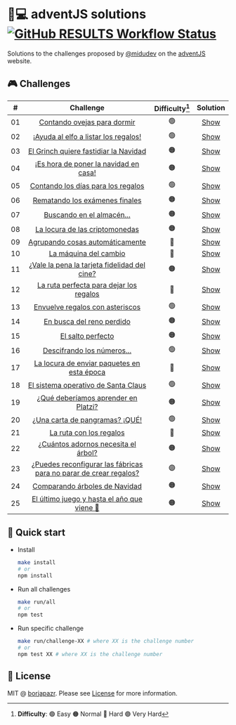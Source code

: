 # 🎅💻️ adventJS solutions [![GitHub RESULTS Workflow Status](https://img.shields.io/github/workflow/status/borjapazr/adventjs-solutions/RESULTS?style=flat-square&logo=github&label=RESULTS)](https://github.com/borjapazr/adventjs-solutions/actions)

Solutions to the challenges proposed by [@midudev](https://midu.dev/) on the [adventJS](https://adventjs.dev/) website.

## 🎮️ Challenges

|  #  |                                     Challenge                                     | Difficulty[^1] |             Solution             |
| :-: | :-------------------------------------------------------------------------------: | :------------: | :------------------------------: |
| 01  |                    [Contando ovejas para dormir](challenge-01)                    |       🟢       | [Show](challenge-01/solution.js) |
| 02  |               [¡Ayuda al elfo a listar los regalos!](challenge-02)                |       🟢       | [Show](challenge-02/solution.js) |
| 03  |               [El Grinch quiere fastidiar la Navidad](challenge-03)               |       🟠       | [Show](challenge-03/solution.js) |
| 04  |               [¡Es hora de poner la navidad en casa!](challenge-04)               |       🟠       | [Show](challenge-04/solution.js) |
| 05  |                [Contando los días para los regalos](challenge-05)                 |       🟢       | [Show](challenge-05/solution.js) |
| 06  |                  [Rematando los exámenes finales](challenge-06)                   |       🟠       | [Show](challenge-06/solution.js) |
| 07  |                     [Buscando en el almacén...](challenge-07)                     |       🟠       | [Show](challenge-07/solution.js) |
| 08  |                  [La locura de las criptomonedas](challenge-08)                   |       🟠       | [Show](challenge-08/solution.js) |
| 09  |                  [Agrupando cosas automáticamente](challenge-09)                  |       🔴       | [Show](challenge-09/solution.js) |
| 10  |                       [La máquina del cambio](challenge-10)                       |       🔴       | [Show](challenge-10/solution.js) |
| 11  |           [¿Vale la pena la tarjeta fidelidad del cine?](challenge-11)            |       🟠       | [Show](challenge-11/solution.js) |
| 12  |              [La ruta perfecta para dejar los regalos](challenge-12)              |       🔴       | [Show](challenge-12/solution.js) |
| 13  |                  [Envuelve regalos con asteriscos](challenge-13)                  |       🟢       | [Show](challenge-13/solution.js) |
| 14  |                     [En busca del reno perdido](challenge-14)                     |       🟠       | [Show](challenge-14/solution.js) |
| 15  |                         [El salto perfecto](challenge-15)                         |       🟠       | [Show](challenge-15/solution.js) |
| 16  |                    [Descifrando los números...](challenge-16)                     |       🟢       | [Show](challenge-16/solution.js) |
| 17  |            [La locura de enviar paquetes en esta época](challenge-17)             |       🔴       | [Show](challenge-17/solution.js) |
| 18  |                [El sistema operativo de Santa Claus](challenge-18)                |       🟢       | [Show](challenge-18/solution.js) |
| 19  |                [¿Qué deberíamos aprender en Platzi?](challenge-19)                |       🟠       | [Show](challenge-19/solution.js) |
| 20  |                  [¿Una carta de pangramas? ¡QUÉ!](challenge-20)                   |       🟢       | [Show](challenge-20/solution.js) |
| 21  |                      [La ruta con los regalos](challenge-21)                      |       🔴       | [Show](challenge-21/solution.js) |
| 22  |                [¿Cuántos adornos necesita el árbol?](challenge-22)                |       🟠       | [Show](challenge-22/solution.js) |
| 23  | [¿Puedes reconfigurar las fábricas para no parar de crear regalos?](challenge-23) |       🟣       | [Show](challenge-23/solution.js) |
| 24  |                   [Comparando árboles de Navidad](challenge-24)                   |       🟠       | [Show](challenge-24/solution.js) |
| 25  |            [El último juego y hasta el año que viene 👋](challenge-25)            |       🟠       | [Show](challenge-25/solution.js) |

[^1]: **Difficulty**: 🟢 Easy 🟠 Normal 🔴 Hard 🟣 Very Hard

## 🚀 Quick start

- Install

  ```bash
  make install
  # or
  npm install
  ```

- Run all challenges

  ```bash
  make run/all
  # or
  npm test
  ```

- Run specific challenge

  ```bash
  make run/challenge-XX # where XX is the challenge number
  # or
  npm test XX # where XX is the challenge number
  ```

## 🚩 License

MIT @ [borjapazr](https://me.marsmachine.space). Please see [License](LICENSE) for more information.
